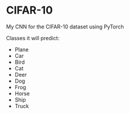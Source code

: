 # CIFAR-10
My CNN for the CIFAR-10 dataset using PyTorch

Classes it will predict:
* Plane
* Car
* Bird
* Cat
* Deer
* Dog
* Frog
* Horse
* Ship
* Truck
